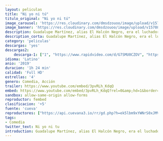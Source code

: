 ```yaml
---
layout: peliculas
title: "Ni yo ni tú"
titulo_original: "Ni yo ni tú"
image_carousel: 'https://res.cloudinary.com/dmsdzouoo/image/upload/v1570846165/ni-tu-min_a1uac6.jpg'
image_banner: 'https://res.cloudinary.com/dmsdzouoo/image/upload/v1570846188/maxresdefault_3_-min_mzv5xt.jpg'
description: Guadalupe Martínez, alias El Halcón Negro, era el luchador más famoso del país, el héroe de todos los niños y adultos; pero principalmente el ídolo de su pequeña hija Giovanna. Su hermano, Gabino, o “El Conejo” como lo conocían en el mundo de las luchas, llevó al Halcón a la gloria cuando comenzó. Los dos hermanos llevan años distanciados y sin saber uno del otro por las adicciones del conejo.
description_corta: Guadalupe Martínez, alias El Halcón Negro, era el luchador más famoso del país, el héroe de todos los niños y adultos; pero principalmente el ídolo de su pequeña hija Giovanna. Su hermano, Gabino, o “El Conejo” como lo conocían en el mundo de las luchas, llevó al
category: 'peliculas'
descargas: 'yes'
descargas2:
    descarga-1: ["1", "https://www.rapidvideo.com/d/G7SMU0CZOV", "https://www.google.com/s2/favicons?domain=openload.co","OpenLoad","https://res.cloudinary.com/imbriitneysam/image/upload/v1541473684/mexico.png", "Latino", "TS-Screener"]
idioma: 'Latino'
anio: '2019'
duracion: '1h 24 min'
calidad: 'Full HD'
estrellas: '4'
genero: Comedia, Acción
trailer: https://www.youtube.com/embed/3pvRLh_KdqQ
embed: https://www.youtube.com/embed/3pvRLh_KdqQ?rel=0&amp;hd=1&border=0&wmode=opaque&enablejsapi=1&modestbranding=1&controls=1&showinfo=1
sandbox: allow-same-origin allow-forms
reproductor: fembed
clasificacion: '+5'
fuente: 'cueva'
reproductores: ["https://api.cuevana3.io/rr/gd.php?h=ek5lbm9xYWNrS0xJMVp5b21KREk0dFBLbjVkaHhkRGdrOG1jbnBpUnhhS1Z6STJKZ1pPcndacXJySUNucjdicDI5U2Rhb0thcExxMHlueGZpTHEzNXQyU3FadVkyUT09"]
tags:
- Comedia
twitter_text: Ni yo ni tu
introduction: Guadalupe Martínez, alias El Halcón Negro, era el luchador más famoso del país, el héroe de todos los niños y adultos; pero principalmente el ídolo de su pequeña hija Giovanna. Su hermano, Gabino, o “El Conejo” como lo conocían en el mundo de las luchas, llevó al
---
```












